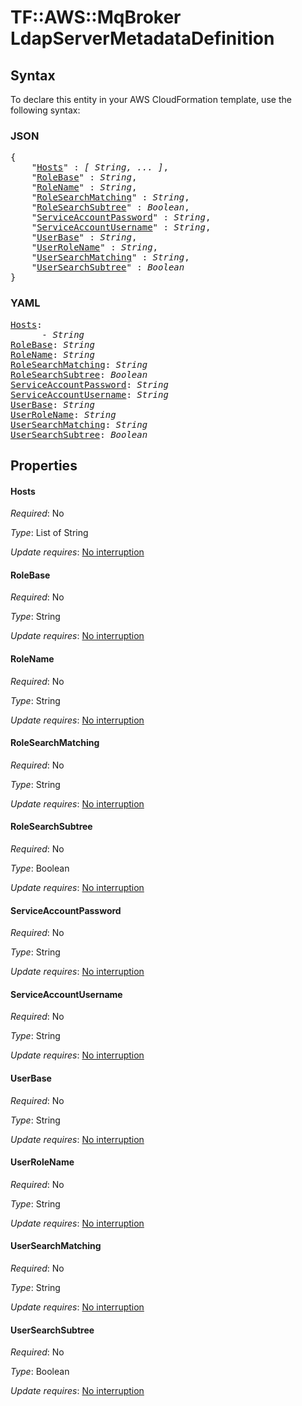 # TF::AWS::MqBroker LdapServerMetadataDefinition

## Syntax

To declare this entity in your AWS CloudFormation template, use the following syntax:

### JSON

<pre>
{
    "<a href="#hosts" title="Hosts">Hosts</a>" : <i>[ String, ... ]</i>,
    "<a href="#rolebase" title="RoleBase">RoleBase</a>" : <i>String</i>,
    "<a href="#rolename" title="RoleName">RoleName</a>" : <i>String</i>,
    "<a href="#rolesearchmatching" title="RoleSearchMatching">RoleSearchMatching</a>" : <i>String</i>,
    "<a href="#rolesearchsubtree" title="RoleSearchSubtree">RoleSearchSubtree</a>" : <i>Boolean</i>,
    "<a href="#serviceaccountpassword" title="ServiceAccountPassword">ServiceAccountPassword</a>" : <i>String</i>,
    "<a href="#serviceaccountusername" title="ServiceAccountUsername">ServiceAccountUsername</a>" : <i>String</i>,
    "<a href="#userbase" title="UserBase">UserBase</a>" : <i>String</i>,
    "<a href="#userrolename" title="UserRoleName">UserRoleName</a>" : <i>String</i>,
    "<a href="#usersearchmatching" title="UserSearchMatching">UserSearchMatching</a>" : <i>String</i>,
    "<a href="#usersearchsubtree" title="UserSearchSubtree">UserSearchSubtree</a>" : <i>Boolean</i>
}
</pre>

### YAML

<pre>
<a href="#hosts" title="Hosts">Hosts</a>: <i>
      - String</i>
<a href="#rolebase" title="RoleBase">RoleBase</a>: <i>String</i>
<a href="#rolename" title="RoleName">RoleName</a>: <i>String</i>
<a href="#rolesearchmatching" title="RoleSearchMatching">RoleSearchMatching</a>: <i>String</i>
<a href="#rolesearchsubtree" title="RoleSearchSubtree">RoleSearchSubtree</a>: <i>Boolean</i>
<a href="#serviceaccountpassword" title="ServiceAccountPassword">ServiceAccountPassword</a>: <i>String</i>
<a href="#serviceaccountusername" title="ServiceAccountUsername">ServiceAccountUsername</a>: <i>String</i>
<a href="#userbase" title="UserBase">UserBase</a>: <i>String</i>
<a href="#userrolename" title="UserRoleName">UserRoleName</a>: <i>String</i>
<a href="#usersearchmatching" title="UserSearchMatching">UserSearchMatching</a>: <i>String</i>
<a href="#usersearchsubtree" title="UserSearchSubtree">UserSearchSubtree</a>: <i>Boolean</i>
</pre>

## Properties

#### Hosts

_Required_: No

_Type_: List of String

_Update requires_: [No interruption](https://docs.aws.amazon.com/AWSCloudFormation/latest/UserGuide/using-cfn-updating-stacks-update-behaviors.html#update-no-interrupt)

#### RoleBase

_Required_: No

_Type_: String

_Update requires_: [No interruption](https://docs.aws.amazon.com/AWSCloudFormation/latest/UserGuide/using-cfn-updating-stacks-update-behaviors.html#update-no-interrupt)

#### RoleName

_Required_: No

_Type_: String

_Update requires_: [No interruption](https://docs.aws.amazon.com/AWSCloudFormation/latest/UserGuide/using-cfn-updating-stacks-update-behaviors.html#update-no-interrupt)

#### RoleSearchMatching

_Required_: No

_Type_: String

_Update requires_: [No interruption](https://docs.aws.amazon.com/AWSCloudFormation/latest/UserGuide/using-cfn-updating-stacks-update-behaviors.html#update-no-interrupt)

#### RoleSearchSubtree

_Required_: No

_Type_: Boolean

_Update requires_: [No interruption](https://docs.aws.amazon.com/AWSCloudFormation/latest/UserGuide/using-cfn-updating-stacks-update-behaviors.html#update-no-interrupt)

#### ServiceAccountPassword

_Required_: No

_Type_: String

_Update requires_: [No interruption](https://docs.aws.amazon.com/AWSCloudFormation/latest/UserGuide/using-cfn-updating-stacks-update-behaviors.html#update-no-interrupt)

#### ServiceAccountUsername

_Required_: No

_Type_: String

_Update requires_: [No interruption](https://docs.aws.amazon.com/AWSCloudFormation/latest/UserGuide/using-cfn-updating-stacks-update-behaviors.html#update-no-interrupt)

#### UserBase

_Required_: No

_Type_: String

_Update requires_: [No interruption](https://docs.aws.amazon.com/AWSCloudFormation/latest/UserGuide/using-cfn-updating-stacks-update-behaviors.html#update-no-interrupt)

#### UserRoleName

_Required_: No

_Type_: String

_Update requires_: [No interruption](https://docs.aws.amazon.com/AWSCloudFormation/latest/UserGuide/using-cfn-updating-stacks-update-behaviors.html#update-no-interrupt)

#### UserSearchMatching

_Required_: No

_Type_: String

_Update requires_: [No interruption](https://docs.aws.amazon.com/AWSCloudFormation/latest/UserGuide/using-cfn-updating-stacks-update-behaviors.html#update-no-interrupt)

#### UserSearchSubtree

_Required_: No

_Type_: Boolean

_Update requires_: [No interruption](https://docs.aws.amazon.com/AWSCloudFormation/latest/UserGuide/using-cfn-updating-stacks-update-behaviors.html#update-no-interrupt)

